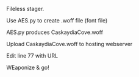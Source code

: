 Fileless stager.

Use AES.py to create .woff file (font file)

AES.py produces CaskaydiaCove.woff

Upload CaskaydiaCove.woff to hosting webserver

Edit line 77 with URL

WEaponize & go!

